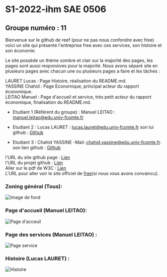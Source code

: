 # S1-2022-ihm SAE 0506
## Groupe numéro : 11

Bienvenue sur le github de reef (pour ne pas nous confondre avec free) voici un site qui présente l'entreprise free avec ces services, son histoire et son économie.

Le site possède un thème sombre et clair sur la majorité des pages, les pages sont aussi responsives pour la majorité. Nous avons séparé site en plusieurs pages avec chacun une ou plusieurs pages a faire et les tâches :  
  
LAURET Lucas : Page Histoire, réalisation du README.md.  
YASSINE Chahid : Page Economique, principal acteur du rapport économique.  
LEITAO Manuel : Page d'accueil et service, très petit acteur du rapport économique, finalisation du README.md.  

* Etudiant 1 (Référent du groupe) : Manuel LEITAO : manuel.leitao@edu.univ-fcomte.fr  
  
* Etudiant 2 : Lucas LAURET : lucas.lauret@edu.univ-fcomte.fr son lui github : [Github](https://github.com/llauret-iut90)
   
* Etudiant 3 : Chahid YASSINE -Mail: chahid.yassine@edu.univ-fcomte.fr. son lien github :  [Github](https://github.com/cyassine-iut90 ) 

l'URL du site github page : [Lien](https://mleitao2-iut90.github.io/s1-2022-ihm/)  
l'URL du projet github : [Lien](https://github.com/mleitao2-iut90/s1-2022-ihm)  
Aller sur le pdf de W3C : [Lien](https://github.com/mleitao2-iut90/s1-2022-ihm/blob/main/doc/rapport%20W3C.pdf)  
L'URL pour aller voir le site officiel de [free](https://www.free.fr/freebox/)(si nous vous avons convaincu).

### Zoning général (Tous): 
![Image de fond](Images/Zoning.jpg)
### Page d'accueil (Manuel LEITAO):
![Page d'acceuil](Images/Menu.png)
### Page des services (Manuel LEITAO) :
![Page service](Images/Services.png)
### Histoire (Lucas LAURET) :
![Histoire](Images/Histoire.png)
